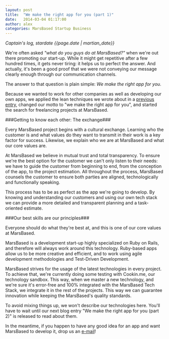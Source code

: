 ```yaml
---
layout: post
title:  "We make the right app for you (part 1)"
date:   2014-03-04 01:17:00
author: alex
categories: MarsBased Startup Business
---
```


*Captain's log, stardate {{page.date | martian_date}}*

We're often asked *"what do you guys do at MarsBased?"* when we're out there promoting our start-up. While it might get repetitive after a few hundred times, it gets never tiring: it helps us to perfect the answer. And actually, it's been a good proof that we were not conveying our message clearly enough through our communication channels.

<!--more-->

The answer to that question is plain simple: *We make the right app for you*.

Because we wanted to work for other companies as well as developing our own apps, we applied the lean techniques we wrote about in a <a href="/blog/2013/10/12/continuous-leaning-todo" title="Blog entry about lean start-ups" target="_blank">previous entry</a>, changed our motto to "we make the right app for you", and started the search for freelancing projects at MarsBased.

###Getting to know each other: The exchange###

Every MarsBased project begins with a cultural exchange. Learning who the customer is and what values do they want to transmit in their work is a key factor for success. Likewise, we explain who we are at MarsBased and what our core values are.

At MarsBased we believe in mutual trust and total transparency. To ensure we're the best option for the customer we can't only listen to their needs: we have to guide the customer from beginning to end, from the conception of the app, to the project estimation. All throughout the process, MarsBased counsels the customer to ensure both parties are aligned, technologically and functionally speaking.

This process has to be as perfect as the app we're going to develop. By knowing and understanding our customers and using our own tech stack we can provide a more detailed and transparent planning and a task-oriented estimate.

###Our best skills are our principles###

Everyone should do what they're best at, and this is one of our core values at MarsBased.

MarsBased is a development start-up highly specialized on Ruby on Rails, and therefore will always work around this technology. Ruby-based apps allow us to be more creative and efficient, and to work using agile development methodologies and Test-Driven Development.

MarsBased strives for the usage of the latest technologies in every project. To achieve that, we're currently doing some testing with Cookin.me, our technology sandbox. This way, when we master a new technology, and we're sure it's error-free and 100% integrated with the MarsBased Tech Stack, we integrate it in the rest of the projects. This way we can guarantee innovation while keeping the MarsBased's quality standards.

To avoid mixing things up, we won't describe our technologies here. You'll have to wait until our next blog entry "We make the right app for you (part 2)" is released to read about them.

In the meantime, if you happen to have any good idea for an app and want MarsBased to develop it, drop us an <a href="mailto:hola@marsbased.com">e-mail</a>!

